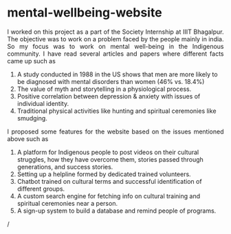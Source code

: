 # mental-wellbeing-website

<html>
<body>
  
<p align="justify">  </p>
  <p align="justify">
   I worked on this project as a part of the Society Internship at IIIT Bhagalpur. The objective was to work on a problem faced by the people mainly in india. So my focus was to work on mental well-being in the Indigenous community. I have read several articles and papers where different facts came up such as
    <ol>
      <li>A study conducted in 1988 in the US shows that men are more likely to be diagnosed with mental disorders than women (46% vs. 18.4%)</li>
      <li>The value of myth and storytelling in a physiological process.</li>
      <li>Positive correlation between depression & anxiety with issues of individual identity.</li>
      <li>Traditional physical activities like hunting and spiritual ceremonies like smudging.</li>
    </ol>
  </p>
  <p align="justify">
   I proposed some features for the website based on the issues mentioned above such as
    <ol>
      <li>A platform for Indigenous people to post videos on their cultural struggles, how they have overcome them, stories passed through generations, and success stories.</li>      
      <li>Setting up a helpline formed by dedicated trained volunteers.</li>      
      <li>Chatbot trained on cultural terms and successful identification of different groups.</li>      
      <li>A custom search engine for fetching info on cultural training and spiritual ceremonies near a person.</li>      
      <li>A sign-up system to build a database and remind people of programs.</li>
    </ol>
  </p>
  <p align="justify">
  / 
  </p>
  
</body>
</html>
